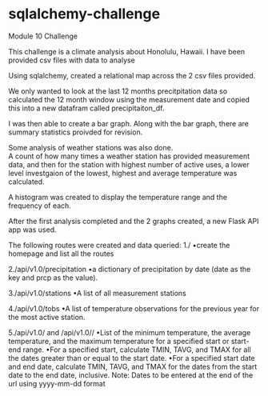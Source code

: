 # sqlalchemy-challenge
Module 10 Challenge

This challenge is a climate analysis about Honolulu, Hawaii.  I have been provided csv files with data to analyse

Using sqlalchemy, created a relational map across the 2 csv files provided.

We only wanted to look at the last 12 months precitpitation data so calculated the 12 month window using the measurement date and copied this into a new datafram called precipitaiton_df.

I was then able to create a bar graph.
Along with the bar graph, there are summary statistics proivded for revision.


Some analysis of weather stations was also done.  
A count of how many times a weather station has provided measurement data, and then for the station with highest number of active uses, a lower level investgaion of the lowest, highest and average temperature was calculated. 

A histogram was created to display the temperature range and the frequency of each.


After the first analysis completed and the 2 graphs created, a new Flask API app was used.

The following routes were created and data queried:
1./
•create the homepage and list all the routes

2./api/v1.0/precipitation
•a dictionary of precipitation by date (date as the key and prcp as the value).

3./api/v1.0/stations
•A list of all measurement stations

4./api/v1.0/tobs
•A list of temperature observations for the previous year for the most active station.

5./api/v1.0/<start> and /api/v1.0/<start>/<end>
•List of the minimum temperature, the average temperature, and the maximum temperature for a specified start or start-end range.
•For a specified start, calculate TMIN, TAVG, and TMAX for all the dates greater than or equal to the start date.
•For a specified start date and end date, calculate TMIN, TAVG, and TMAX for the dates from the start date to the end date, inclusive.
Note:  Dates to be entered at the end of the url using yyyy-mm-dd format